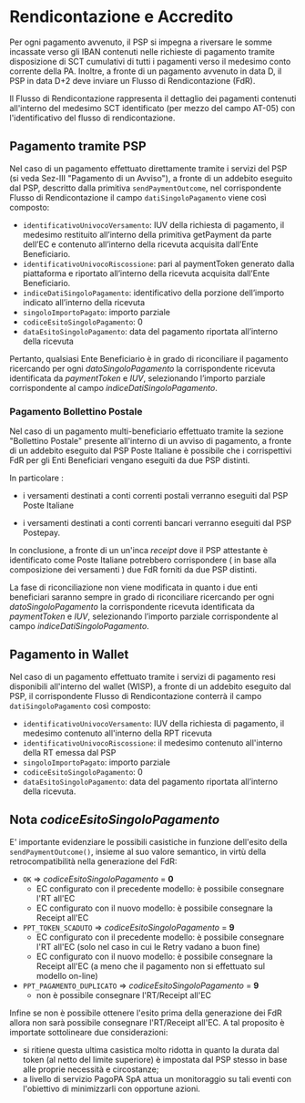 # Rendicontazione e Accredito

Per ogni pagamento avvenuto, il PSP si impegna a riversare le somme incassate verso gli IBAN contenuti nelle richieste di pagamento tramite disposizione di SCT cumulativi di tutti i pagamenti verso il medesimo conto corrente della PA.
Inoltre, a fronte di un pagamento avvenuto in data D, il PSP in data D+2 deve inviare un Flusso di Rendicontazione (FdR).

Il Flusso di Rendicontazione rappresenta il dettaglio dei pagamenti contenuti all'interno del medesimo SCT identificato (per mezzo del campo AT-05) con l'identificativo del flusso di rendicontazione.

## Pagamento tramite PSP

Nel caso di un pagamento effettuato direttamente tramite i servizi del PSP (si veda Sez-III "Pagamento di un Avviso"), a fronte di un addebito eseguito dal PSP, descritto dalla primitiva `sendPaymentOutcome`, nel corrispondente Flusso di Rendicontazione il campo `datiSingoloPagamento` viene così composto:

* `identificativoUnivocoVersamento`: IUV della richiesta di pagamento, il medesimo restituito all’interno della primitiva getPayment da parte dell’EC e contenuto all’interno della ricevuta acquisita dall’Ente Beneficiario.
* `identificativoUnivocoRiscossione`: pari al paymentToken generato dalla piattaforma e riportato all’interno della ricevuta acquisita dall’Ente Beneficiario.
* `indiceDatiSingoloPagamento`: identificativo della porzione dell’importo indicato all’interno della ricevuta
* `singoloImportoPagato`: importo parziale
* `codiceEsitoSingoloPagamento`: 0
* `dataEsitoSingoloPagamento`: data del pagamento riportata all’interno della ricevuta

Pertanto, qualsiasi Ente Beneficiario è in grado di riconciliare il pagamento ricercando per ogni _datoSingoloPagamento_ la corrispondente ricevuta identificata da _paymentToken_ e _IUV_, selezionando l’importo parziale corrispondente al campo _indiceDatiSingoloPagamento_.

### Pagamento Bollettino Postale

Nel caso di un pagamento multi-beneficiario effettuato tramite la sezione "Bollettino Postale" presente all'interno di un avviso di pagamento, a fronte di un addebito eseguito dal PSP Poste Italiane è possibile che i corrispettivi FdR per gli Enti Beneficiari vengano eseguiti da due PSP distinti.

In particolare :

* i versamenti destinati a conti correnti postali verranno eseguiti dal PSP Poste Italiane

* i versamenti destinati a conti correnti bancari verranno eseguiti dal PSP Postepay.

In conclusione, a fronte di un un'inca _receipt_ dove il PSP attestante è identificato come Poste Italiane potrebbero corrispondere ( in base alla composizione dei versamenti ) due FdR forniti da due PSP distinti.

La fase di riconciliazione non viene modificata in quanto i due enti beneficiari saranno sempre in grado di riconciliare ricercando per ogni _datoSingoloPagamento_ la corrispondente ricevuta identificata da _paymentToken_ e _IUV_, selezionando l’importo parziale corrispondente al campo _indiceDatiSingoloPagamento_.

## Pagamento in Wallet

Nel caso di un pagamento effettuato tramite i servizi di pagamento resi disponibili all'interno del wallet (WISP), a fronte di un addebito eseguito dal PSP, il corrispondente Flusso di Rendicontazione conterrà il campo `datiSingoloPagamento` così composto:

* `identificativoUnivocoVersamento`: IUV della richiesta di pagamento, il medesimo contenuto all'interno della RPT ricevuta
* `identificativoUnivocoRiscossione`: il medesimo contenuto all'interno della RT emessa dal PSP
* `singoloImportoPagato`: importo parziale
* `codiceEsitoSingoloPagamento`: 0
* `dataEsitoSingoloPagamento`: data del pagamento riportata all’interno della ricevuta.

## Nota _codiceEsitoSingoloPagamento_

E' importante evidenziare le possibili casistiche in funzione dell'esito della `sendPaymentOutcome()`, insieme al suo valore semantico, in virtù della retrocompatibilità nella generazione del FdR:

* `OK` => _codiceEsitoSingoloPagamento_ = **0**
	* EC configurato con il precedente modello: è possibile consegnare l'RT all'EC
	* EC configurato con il nuovo modello: è possibile consegnare la Receipt all'EC
* `PPT_TOKEN_SCADUTO` => _codiceEsitoSingoloPagamento_ = **9**
	* EC configurato con il precedente modello: è possibile consegnare l'RT all'EC (solo nel caso in cui le Retry vadano a buon fine)
	* EC configurato con il nuovo modello: è possibile consegnare la Receipt all'EC (a meno che il pagamento non si effettuato sul modello on-line)
* `PPT_PAGAMENTO_DUPLICATO` => _codiceEsitoSingoloPagamento_ = **9**
	* non è possibile consegnare l'RT/Receipt all'EC

Infine se non è possibile ottenere l'esito prima della generazione dei FdR allora non sarà possibile consegnare l'RT/Receipt all'EC. A tal proposito è importate sottolineare due considerazioni:

* si ritiene questa ultima casistica molto ridotta in quanto la durata dal token (al netto del limite superiore) è impostata dal PSP stesso in base alle proprie necessità e circostanze;
* a livello di servizio PagoPA SpA attua un monitoraggio su tali eventi con l'obiettivo di minimizzarli con opportune azioni.
